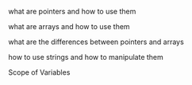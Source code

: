 what are pointers and how to use them

what are arrays and how to use them

what are the differences between pointers and arrays

how to use strings and how to manipulate them

Scope of Variables
